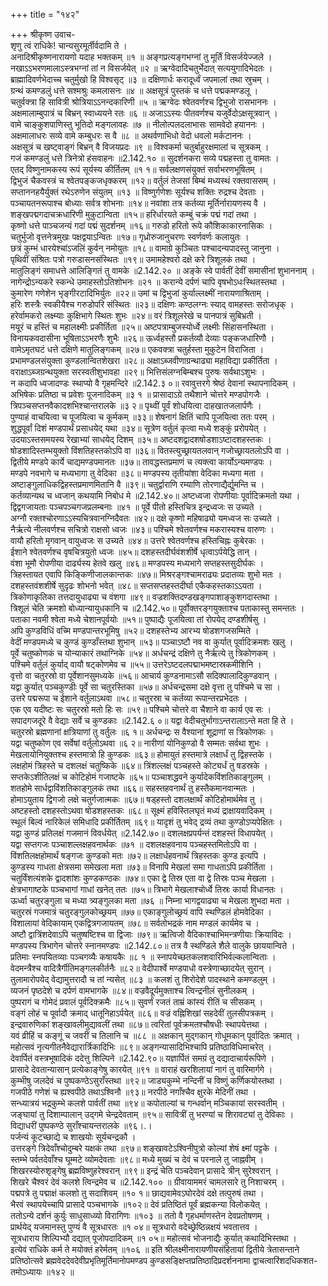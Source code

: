 +++
title = "१४२"

+++
श्रीकृष्ण उवाच-  
शृणु त्वं राधिके! चान्यसुरमूर्तीर्वदामि ते ।  
अनादिश्रीकृष्णनारायणो यदाह भक्तकम् ॥१ ॥
अङ्गप्रत्यङ्गभग्नां तु मूर्तिं विसर्जयेज्जले ।  
नखाऽऽभरणमालाऽस्त्रभग्नां तां न विसर्जयेत् ॥२ ॥
ऋग्वेदादिचतुर्भेदात् सत्ययुगादिभेदतः ।  
ब्राह्मादिवर्णभेदाच्च चतुर्मुखो हि विश्वसृट् ॥३ ॥
दक्षिणार्धः करादूर्ध्वं जपमालां तथा स्रुचम् ।  
ग्रन्थं कमण्डलुं धत्ते सश्मश्रुः कमलासनः ॥४ ॥
अक्षसूत्रं पुस्तकं च धत्ते पद्मकमण्डलू ।  
चतुर्वक्त्रा हि सावित्री श्रोत्रियाऽऽनन्दकारिणी ॥५ ॥
ऋग्वेदः श्वेतवर्णश्च द्विभुजो रासभाननः ।  
अक्षमालाम्बुपात्रं च बिभ्रन् स्वाध्ययने रतः ॥६ ॥
अजाऽऽस्यः पीतवर्णश्च यजुर्वेदोऽक्षसूत्रवान् ।  
वामे चाङ्कुशपाणिस्तु भूतिदो मङ्गलावहः ॥७ ॥
नीलोत्पलदलाभासः सामवेदो हयाननः ।  
अक्षमालाधरः सव्ये वामे कम्बुधरः स वै ॥८ ॥
अथर्वणाभिधो वेदो धवलो मर्कटाननः ।  
अक्षसूत्रं च खष्ट्वाङ्गं बिभ्रन् वै विजयप्रदः ॥९ ॥
विश्वकर्मा चतुर्बाहुरक्षमालां च सूत्रकम् ।  
गजं कमण्डलुं धत्ते त्रिनेत्रो हंसवाहनः ॥2.142.१० ॥
सुदर्शनकरा सव्ये पद्महस्ता तु वामतः ।  
एतद् विष्णुनामकस्य रूपं सूर्यस्य कीर्तितम् ॥१ १॥
सर्वलक्षणसंयुक्तं सर्वाभरणभूषितम् ।  
द्विभुजं चैकवस्त्रं च श्वेतपङ्कजधृक्करम् ॥१२॥
वर्तुलं तेजसां बिम्बं मध्यस्थं रक्तवाससम् ।  
सप्ताननहयैर्युक्तं रथेऽरुणेन संयुतम् ॥१३ ॥
विष्णुर्गणेशः सूर्यश्च शक्तिः रुद्रश्च देवताः ।  
पञ्चायतनरूपाश्च बोध्याः सर्वत्र शोभनाः ॥१४॥
नवांशा तत्र कर्तव्या मूर्तिर्नारायणस्य वै ।  
शङ्खपद्मगदाचक्रधारिणी मुकुटान्विता ॥१५॥
हरिर्धारयते कम्बुं चक्रं पद्मं गदां तथा ।  
कृष्णो धत्ते पाञ्चजन्यं गदां पद्मं सुदर्शनम् ॥१६॥
गरुडो हरितो रूपे कौशिकाकारनासिकः ।  
चतुर्भुजो वृत्तनेत्रमुखः पक्षद्वयाऽन्वितः ॥१७॥
गृध्रोरुजानुचरणः स्वर्णवर्णः कलायुतः ।  
छत्रं कुम्भं धारयेश्चांऽजलिं कुर्वन् नमोयुतः ॥१८॥
वामाग्रे कुञ्चितः पश्चादन्यपादस्तु जानुना ।  
पृथिवीं संश्रितः पत्रो गरुडासनसंस्थितः ॥१९॥
उमामहेश्वरो दक्षे करे त्रिशूलकं तथा ।  
मातुलिङ्गं समाधत्ते आलिङ्गितं तु वामके ॥2.142.२० ॥
अङ्के स्वे पार्वतीं देवीं समासीनां शुभाननाम् ।  
नागेन्द्रोऽन्यकरे स्कन्धे उमाहस्तोऽतिशोभनः ॥२१ ॥
करान्ये दर्पणं चापि वृषभोऽधःस्थितस्तथा ।  
कुमारेण गणेशेन भृङ्गीरटादिभिर्युतः ॥२२॥
उमां च द्विभुजां कुर्याल्लक्ष्मीं नारायणाश्रिताम् ।  
हरिः शस्त्रैः स्वकीयैश्च गरुडोपरि संस्थितः ॥२३॥
दक्षिणः कण्ठलग्नः स्याद् वामहस्तः सरोजधृक् ।  
हरेर्वामकरो लक्ष्म्याः कुक्षिभागे स्थितः शुभः ॥२४॥
वरं त्रिशूलरेखे च पानपात्रं सुबिभ्रती ।  
मयूरं च हस्तिं च महालक्ष्मीः प्रकीर्तिता ॥२५॥
अष्टपत्राम्बुजस्योर्ध्वे लक्ष्मीः सिंहासनस्थिता ।  
विनायकवदासीना भूषिताऽऽभरणैः शुभैः ॥२६॥
ऊर्ध्वहस्तौ प्रकर्तव्यौ देव्याः पङ्कजधारिणौ ।  
वामेऽमृतघटं धत्ते दक्षिणे मातुलिङ्गकम् ॥२७॥
एकवक्त्रा चतुर्हस्ता मुकुटेन विराजिता ।  
प्रभामण्डलसंयुक्ता कुण्डलान्वितशेखरा ॥२८॥
अक्षाऽब्जवीणाग्रन्थाढ्या महाविद्या प्रकीर्तिता ।  
वराक्षाऽब्जग्रन्थयुक्ता सरस्वतीशुभावहा ॥२९॥
भित्तिसंलग्नबिम्बश्च पुरुषः सर्वथाऽशुभः ।  
न कदापि ध्वजादण्डः स्थाप्यो वै गृहमन्दिरे ॥2.142.३ ०॥
रवावुत्तरगे श्रेष्ठं देवानां स्थापनादिकम् ।  
अभिषेकः प्रतिष्ठा च प्रवेशः पूजनादिकम् ॥३ १ ॥
प्रासादाऽग्रे तथैशाने चोत्तरे मण्डपोगजैः ।  
त्रिपञ्चसप्तनवैकादशभिश्चान्तरालके ॥३ २॥
पृथ्वीं पूर्वं शोधयित्वा दाहखातजलार्पणैः ।  
पुण्याहं वाचयित्वा च पूजयित्वा च कूर्मकम् ॥३३॥
शेषनागं क्षितिं चापि पूजयित्वा ततः परम् ।  
शुद्धपूर्वां दिशं मण्डपार्थं प्रसाधयेद् यथा ॥३४॥
सूत्रेण वर्तुलं कृत्वा मध्ये शङ्कुं प्ररोपयेत् ।  
उदयाऽस्तसमयस्य रेखाभ्यां साधयेद् दिशम् ॥३५॥
अष्टदशद्वादशषोडशाऽष्टादशहस्तकः ।  
षोडशादिस्तम्भयुक्तो विंशतिहस्तकोऽपि वा ॥३६॥
वितस्त्युच्छ्रायतलवान् गजोच्छ्रायतलोऽपि वा ।  
द्वितीये मण्डपे कार्ये चाद्यमण्डपमानतः ॥३७॥
तावद्धस्तप्रमाणं च त्यक्त्वा कार्योऽन्यमण्डपः ।  
मण्डपे नवभागे च मध्यभागा तु वेदिका ॥३८॥
मण्डपस्य तृतीयांशा वेदिका मध्यगा मता ।  
अष्टाङ्गुलाधिकद्विहस्तप्रमाणमितानि वै ॥३९॥
चतुर्द्वाराणि रम्याणि तोरणाद्यैर्द्युमन्ति च ।  
कर्तव्यान्यथ च ध्वजान् कथयामि निबोध मे ॥2.142.४०॥
अष्टध्वजा रोपणीयाः पूर्वादिक्रमतो यथा ।  
द्विद्वगजायताः पञ्चपञ्चगजप्रलम्बनाः ॥४१ ॥
पूर्वे पीतो हस्तिचित्र इन्द्रध्वजः स उच्यते ।  
अग्नौ रक्तश्चोरणाऽऽस्यचित्रवानग्निदैवतः ॥४२॥
दक्षे कृष्णो महिषाढ्यो यमध्वज सः उच्यते ।  
नैर्ऋत्ये नीलवर्णश्च सचित्रो राक्षसो ध्वजः ॥४३॥
पश्चिमे श्वेतवर्णश्च मकरास्यश्च वारुणः ।  
वायौ हरितो मृगवान् वायुध्वजः स उच्यते ॥४४॥
उत्तरे श्वेतवर्णश्च हस्तिचिह्नः कुबेरकः ।  
ईशाने श्वेतवर्णश्च वृषचित्रयुतो ध्वजः ॥४५॥
दशहस्तदीर्घवंशशीर्षे धृत्वाऽर्पयेद्धि तान् ।  
वंशा भूमौ रोपणीया दार्ढ्यस्य हेतवे खलु ॥४६॥
मण्डपस्य मध्यभागे सप्तहस्तसुदीर्घकः ।  
त्रिहस्तायत एवापि किङ्किणीजालकान्तकः ॥४७॥
मिश्ररङ्गश्चामराढ्यः प्रदातव्यः शुभो मतः ।  
दशहस्तवंशशीर्षे सुदृढः शोभनो भवेत् ॥४८॥
सप्तसप्तहस्तदीर्घा एकैकहस्तकाऽऽयता ।  
त्रिकोणाकृतिका तत्तदायुधाढ्या च वंशगा ॥४९॥
वज्रशक्तिदण्डखङ्गपाशाङ्कुशगदास्तथा ।  
त्रिशूलं चेति क्रमशो बोध्यान्यायुधकानि च ॥2.142.५०॥
पूर्वोक्तरङ्गयुक्ताश्च पताकास्तु समन्ततः ।  
पताका नवमी श्वेता मध्ये चेशानपूर्वयोः ॥५१॥
पुष्पाद्यैः पूजयित्वा तां रोपयेद् दण्डशीर्षसु ।  
अपि कुण्डविधिं वच्मि मण्डपान्तरभूमिषु ॥५२॥
दशहस्तेभ्य आरभ्य षोडशगजसम्मिते ।  
वेदीं मण्डपमध्ये च कुण्डं कुण्डाँस्तथा शुभान् ॥५३॥
पञ्चाऽष्टौ नव वा कुर्यात् पूर्वादिक्रमशः खलु ।  
पूर्वे चतुष्कोणकं च योन्याकारं तथाग्निके ॥५४॥
अर्धचन्द्रं दक्षिणे तु नैर्ऋत्ये तु त्रिकोणकम् ।  
पश्चिमे वर्तुलं कुर्याद् वायौ षट्कोणमेव च ॥५५॥
उत्तरेऽष्टदलपद्माभमष्टास्रकमीशिनि ।  
वृत्तो वा चतुरस्रो वा पूर्वेशानसुमध्यके ॥५६॥
आचार्य कुण्डनामाऽसौ सदिक्पालादिकुण्डवान् ।  
यद्वा कुर्यात् पञ्चकुण्डीः पूर्वे सा चतुरस्तिका ॥५७॥
अर्धचन्द्रसमा दक्षे वृत्ता तु पश्चिमे च सा ।  
उत्तरे पद्मरूपा च ईशाने वर्तुलाऽथवा ॥५८॥
चतुरस्रा च कर्तव्या रूपान्तरप्रभेदतः ।  
एक एव यदीष्टः सः चतुरस्रो मतो हिः सः ॥५९॥
पश्चिमे चोत्तरे वा चैशाने वा कार्य एव सः ।  
सपादगजदूरे वै वेद्याः सर्वे च कुण्डकाः ॥2.142.६ ०॥
यद्वा वेदीचतुर्भागाऽन्तरालाऽन्ते मता हि ते ।  
चतुरस्रो ब्रह्मणानां क्षत्रियाणां तु वर्तुलः ॥६ १॥
अर्धचन्द्रः स वैश्यानां शूद्राणां स त्रिकोणकः ।  
यद्वा चतुष्कोण एव सर्वेषां वर्तुलोऽथवा ॥६ २॥
नारीणां योनिकुण्डो वै सम्मतः सर्वथा शुभः ।  
मेखलायोनियुक्तश्च हस्तमात्रो हि कुण्डकः ॥६३॥
होमायुतं हस्तमात्रे लक्षार्धं तु द्विहस्तके ।  
लक्षहोमं त्रिहस्ते च दशलक्षं चतुष्किके ॥६४॥
त्रिंशल्लक्षं पञ्चहस्ते कोट्यर्धं तु षडस्रके ।  
सप्तकेऽशीतिलक्षं च कोटिहोमं गजाष्टके ॥६५॥
पञ्चाशद्धवने कुर्यादेकविंशतिकाङ्गुलम् ।  
शतहोमे सार्धद्वाविंशतिकाङ्गुलकं तथा ॥६६॥
सहस्तहवनार्थं तु हस्तैकमानवान्मतः ।  
होमाऽयुताय द्विगजो लक्षे चतुर्गजात्मकः ॥६७॥
षड्हस्तो दशलक्षार्थं कोटिहोमार्थमेव तु ।  
अष्टहस्तो दशहस्तोऽथवा षोडशहस्तकः ॥६८॥
सूक्ष्मं हविस्तिलघृतं मध्यं द्राक्षायवादिकम् ।  
स्थूलं बिल्वं नारिकेलं समिधादि प्रकीर्तितम् ॥६९॥
यादृशं तु भवेद् द्रव्यं तथा कुण्डोऽप्यपेक्षितः ।  
यद्वा कुण्डं प्रतिलक्षं गजमानं विवर्धयेत् ॥2.142.७०॥
दशलक्षप्रपर्यन्तं दशहस्तं विधापयेत् ।  
यद्वा सप्तगजः पञ्चाशल्लक्षहवनार्थकः ॥७१ ॥
दशलक्षहवनाय पञ्चहस्तमितोऽपि वा ।  
विंशतिलक्षहोमार्थं षङ्गजः कुण्डको मतः ॥७२॥
लक्षार्धहवनार्थं त्रिहस्तकः कुण्ड इत्यपि ।  
कुण्डस्य गाधता क्षेत्रसमा समेखला मता ॥७३॥
विनापि मेखलां समा गाधताऽपि प्रकीर्तिता ।  
चतुर्विंशत्यंशके द्वादशांशः कुण्डकण्ठकः ॥७४॥
एका द्वे तिस्र एता वा द्वे तिस्रः पञ्च मेखला ।  
क्षेत्रभागाष्टके पञ्चभागां गाधां खनेत् ततः ॥७५॥
त्रिभागे मेखलाश्चोर्ध्वे तिस्रः कार्या विधानतः ।  
ऊर्ध्वा चतुरङ्गुला च मध्या त्र्यङ्गुलका मता ॥७६ ॥
निम्ना भागद्वयाढ्या च मेखला शुभदा मता ।  
चतुरस्रं गजमात्रं चतुरङ्गुलकोच्छ्रयम् ॥७७॥
एकाङ्गुलोच्छ्रयं वापि स्थण्डिलं होमवेदिका ।  
विशालायां वेदिकायाम् एकद्वित्रगजायतम् ॥७८॥
सर्वतोभद्रकं नाम मण्डलं कार्यमेव च ।  
अष्टौ द्वात्रिंशदेवाऽपि चतुष्षष्टिश्च वा द्विजाः ॥७९॥
ऋत्विजो वैदिकाश्चाभिमन्त्रणीयाः क्रियाविदः ।  
मण्डपस्य त्रिभागेन चोत्तरे स्नानमण्डपः ॥2.142.८०॥
तत्र वै स्थण्डिले शैले वालुके छाययान्विते ।  
प्रतिमाः स्नपयितव्याः पञ्चगव्यैः कषायकैः ॥८ १ ॥
स्नापयेच्छतकलशवारिभिर्वल्कलान्विताः ।  
वेदमन्त्रैश्च वादित्रैर्गीतिमङ्गलकीर्तनैः ॥८२॥
वेदीपार्श्वे मण्डपाधो वस्त्रेणाच्छादयेत् सुरान् ।  
तुलामारोपयेद् वेद्यामुत्तरादौ च तां न्यसेत् ॥८३ ॥
कलशं तु शिरोदेशे पादस्थाने कमण्डलुम् ।  
व्यजनं पृष्ठदेशे च दर्पणं वामभागके ॥८४॥
वज्रवैदूर्यमुक्ताश्च त्विन्द्रनीलं सुनीलकम् ।  
पुष्परागं च गोमेदं प्रवालं पूर्वदिक्क्रमैः ॥८५॥
सुवर्णं रजतं ताम्रं कांस्यं रीतिं च सीसकम् ।  
वङ्गं लोहं च पूर्वादौ क्रमाद् धातूनिहाऽर्पयेत् ॥८६॥
वज्रं वह्निशिखां सहदेवीं तुलसीपत्रकम् ।  
इन्द्रवारुणिकां शङ्खावलीमुद्यावलीं तथा ॥८७॥
त्वरितां पूर्वक्रमतश्चौषधीः स्थापयेत्तथा ।  
यवं व्रीहिं च कङ्गूं च जवरीं च तिलानि च ॥८८ ॥
अक्षकान् मुद्गकान् गोधूमकान् पूर्वादितः क्रमात् ।  
महोत्सवं नृत्यगीतनैवेद्यारार्त्रिकादिभिः ॥८९॥
अङ्गन्यासादिभिश्चापि प्रतिष्ठाविधिमाचरेत् ।  
देवार्पितं वस्त्रभूषादिकं ददेत्तु शिल्पिने ॥2.142.९०॥
यज्ञार्पितं समग्रं तु दद्यादाचार्यरूपिणे ।  
प्रासादे देवतान्यासान् प्रत्येकाङ्गेषु कारयेत् ॥९१ ॥
वाराहं खरशिलायां नागं तु वारिमार्गगे ।  
कुम्भीषु जलदेवं च पुष्पकण्ठेऽसुराँस्तथा ॥९२॥
जाड्यकुम्भे नन्दिनीं च विष्णुं कर्णिकयोस्तथा ।  
गजपीठे गणेशं च ह्यश्वपीठे तथाऽश्विनौ ॥९३॥
नरपीठे नगाँश्चैव क्षुरके मेदिनीं तथा ।  
सन्ध्यात्रयं भद्रकुम्भे कलशे पार्वतीं तथा ॥९४॥
कपोताल्यां च गन्धर्वान् मञ्चिकायां सरस्वतीम् ।  
जङ्घायां तु दिशाम्पालान् उद्गमे चेन्द्रदेवताम् ॥९५॥
सावित्रीं तु भरण्यां च शिरावट्यां तु देविकाः ।  
विद्याधरीं पुष्पकण्ठे सुराँश्चायन्तरालके ॥९६।.।  
पर्जन्यं कूटच्छाद्ये च शाखयोः सूर्यचन्द्रकौ ।  
उत्तरङ्गे त्रिदेवाँश्चोदुम्बरे यक्षकं तथा ॥९७॥
शङ्खावटेऽश्विनीपुत्रो कोल्यां शेषं क्ष्मां पट्टके ।  
स्तम्भे पर्वतदेवाँश्च घूम्मटे व्योमदेवताः ॥९८॥
मध्ये मुख्यं च देवं च परनाले तु जाह्नवीम् ।  
शिखरस्योरुशृङ्गेषु ब्रह्मविष्णुहरेश्वरान् ॥९९॥
इन्द्रं चेति पञ्चदेवान् प्रासादे त्रीन् सुरेश्वरान् ।  
शिखरे चैश्वरं देवं कलशे त्विन्द्रमेव च ॥2.142.१०० ॥
ग्रीवायाममरं चामलसारे तु निशाचरम् ।  
पद्मपत्रे तु पद्माक्षं कलशो तु सदाशिवम् ॥१० १॥
छाद्यवामेवऽघोरदेवं दक्षे तत्पुरुषं तथा ।  
भैरवं स्थापयेच्चापि प्रासादे पञ्चभागके ॥१०२॥
देवं प्रतिष्ठितं पूर्वं ब्रह्मकन्या विलोकयेत् ।  
ततोऽन्ये दर्शनं कुर्युः साधुसाध्व्यो विरागिणः ॥१०३ ॥
ततो वै गृहधर्माणस्तेन देवप्रतोषणम् ।  
प्रार्थयेद् यजमानस्तु पुण्यं वै सूत्रधारतः ॥१ ०४॥
सूत्रधारो वदेच्छ्रेष्ठिन्नक्षयं भवतात्तव ।  
सूत्रधाराय शिल्पिभ्यौ दद्यात् पूजोपदादिकम् ॥१ ०५॥
महोत्सवं भोजनाद्यैः कुर्यात् कथादिभिस्तथा ।  
इत्येवं राधिके कर्म ते मयोक्तं हरेर्मतम् ॥१०६ ॥
इति श्रीलक्ष्मीनारायणीयसंहितायां द्वितीये त्रेतासन्ताने प्रतिष्ठोत्सवे ब्रह्मवेददेवदेवीप्रभृतिमूर्तिमानोपमण्डप कुण्डसङ्क्षिप्तप्रतिष्ठादिप्रदर्शननामा द्वाचत्वारिंशदधिकशत-  
तमोऽध्यायः ॥१४२ ॥
    
